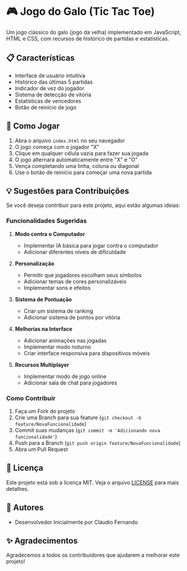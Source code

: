 # 🎮 Jogo do Galo (Tic Tac Toe)

Um jogo clássico do galo (jogo da velha) implementado em JavaScript, HTML e CSS, com recursos de histórico de partidas e estatísticas.

## 📋 Características

- Interface de usuário intuitiva
- Histórico das últimas 5 partidas
- Indicador de vez do jogador
- Sistema de detecção de vitória
- Estatísticas de vencedores
- Botão de reinício de jogo

## 🚀 Como Jogar

1. Abra o arquivo `index.html` no seu navegador
2. O jogo começa com o jogador "X"
3. Clique em qualquer célula vazia para fazer sua jogada
4. O jogo alternará automaticamente entre "X" e "O"
5. Vença completando uma linha, coluna ou diagonal
6. Use o botão de reinício para começar uma nova partida

## 💡 Sugestões para Contribuições

Se você deseja contribuir para este projeto, aqui estão algumas ideias:

### Funcionalidades Sugeridas

1. **Modo contra o Computador**
   - Implementar IA básica para jogar contra o computador
   - Adicionar diferentes níveis de dificuldade

2. **Personalização**
   - Permitir que jogadores escolham seus símbolos
   - Adicionar temas de cores personalizáveis
   - Implementar sons e efeitos

3. **Sistema de Pontuação**
   - Criar um sistema de ranking
   - Adicionar sistema de pontos por vitória

4. **Melhorias na Interface**
   - Adicionar animações nas jogadas
   - Implementar modo noturno
   - Criar interface responsiva para dispositivos móveis

5. **Recursos Multiplayer**
   - Implementar modo de jogo online
   - Adicionar sala de chat para jogadores

### Como Contribuir

1. Faça um Fork do projeto
2. Crie uma Branch para sua feature (`git checkout -b feature/NovaFuncionalidade`)
3. Commit suas mudanças (`git commit -m 'Adicionando nova funcionalidade'`)
4. Push para a Branch (`git push origin feature/NovaFuncionalidade`)
5. Abra um Pull Request

## 📝 Licença

Este projeto está sob a licença MIT. Veja o arquivo [LICENSE](LICENSE) para mais detalhes.

## 👥 Autores

- Desenvolvedor Inicialmente por 
Cláudio Fernando

## ✨ Agradecimentos

Agradecemos a todos os contribuidores que ajudarem a melhorar este projeto!